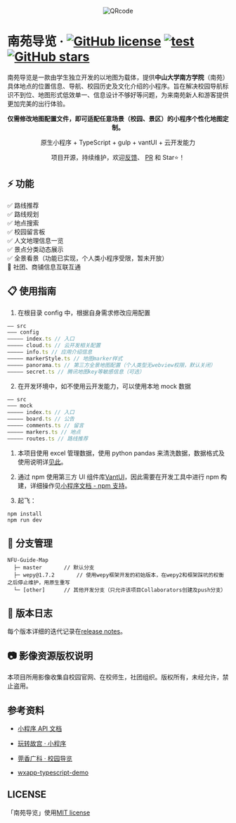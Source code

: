 <div align=center>

![QRcode](https://656e-enanyuan-6db383-1257936504.tcb.qcloud.la/showcase/QRcode.jpg?sign=2f3aa5f8f9a8edc282ff67a20fb6deae&t=1566624511)

</div>

# 南苑导览 · [![GitHub license](https://img.shields.io/github/license/observer-l/NFU-Guide-Map)](https://github.com/Observer-L/NFU-Guide-Map/blob/master/LICENSE) [![test](https://img.shields.io/badge/platform-微信小程序-green)]() [![GitHub stars](https://img.shields.io/github/stars/observer-l/NFU-Guide-Map)](https://github.com/observer-l/NFU-Guide-Map/stargazers)

南苑导览是一款由学生独立开发的以地图为载体，提供**中山大学南方学院**（南苑）具体地点的位置信息、导航、校园历史及文化介绍的小程序。旨在解决校园导航标识不到位、地图形式低效单一、信息设计不够好等问题，为来南苑新人和游客提供更加完美的出行体验。

<div align=center>

**仅需修改地图配置文件，即可适配任意场景（校园、景区）的小程序个性化地图定制。**

原生小程序 + TypeScript + gulp + vantUI + 云开发能力

项目开源，持续维护，欢迎[反馈](issues)、 [PR](pulls) 和 Star⭐️！

</div>

## ⚡️ 功能

✅ 路线推荐  
✅ 路线规划  
✅ 地点搜索  
✅ 校园留言板  
✅ 人文地理信息一览  
✅ 景点分类动态展示  
✅ 全景看景（功能已实现，个人类小程序受限，暂未开放）  
🔲 社团、商铺信息互联互通

## 📋 使用指南

1. 在根目录 config 中，根据自身需求修改应用配置

```javascript
—— src
——— config
————— index.ts // 入口
————— cloud.ts // 云开发相关配置
————— info.ts // 应用介绍信息
————— markerStyle.ts // 地图marker样式
————— panorama.ts // 第三方全景地图配置（个人类型无webview权限，默认关闭）
————— secret.ts // 腾讯地图key等敏感信息（可选）
```

2. 在开发环境中，如不使用云开发能力，可以使用本地 mock 数据

```javascript
—— src
——— mock
————— index.ts // 入口
————— board.ts // 公告
————— comments.ts // 留言
————— markers.ts // 地点
————— routes.ts // 路线推荐
```

1. 本项目使用 excel 管理数据，使用 python pandas 来清洗数据，数据格式及使用说明详[见此](example)。

2. 通过 npm 使用第三方 UI 组件库[VantUI](https://youzan.github.io/vant-weapp/#/intro)，因此需要在开发工具中进行 npm 构建，详细操作见[小程序文档 - npm 支持](https://developers.weixin.qq.com/miniprogram/dev/devtools/npm.html)。

3. 起飞：

```
npm install
npm run dev
```

## 🔩 分支管理

```
NFU-Guide-Map
  ├─ master       // 默认分支
  ├─ wepy@1.7.2       // 使用wepy框架开发的初始版本，在wepy2和框架踩坑的权衡之后停止维护，用原生重写
  └─ [other]      // 其他开发分支（只允许该项目Collaborators创建及push分支）
```

## 📄 版本日志

每个版本详细的迭代记录在[release notes](releases)。

## 📷 影像资源版权说明

本项目所用影像收集自校园官网、在校师生，社团组织。版权所有，未经允许，禁止盗用。

## 参考资料

- [小程序 API 文档](https://tencent.github.io/wepy/)

- [玩转故宫 · 小程序](https://img.91ud.com/FgTgB47bc6dmAACekIjFxLO342mW/256)

- [莞香广科 · 校园导览](https://github.com/gxgk/school-map)

- [wxapp-typescript-demo](https://github.com/godbasin/wxapp-typescript-demo)

## LICENSE

「南苑导览」使用[MIT license](LICENSE)
